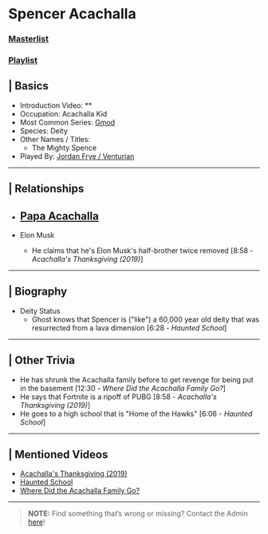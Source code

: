 # Spencer Acachalla  
### [Masterlist]()
### [Playlist]()

## | Basics  
- Introduction Video: **  
- Occupation: Acachalla Kid
- Most Common Series: [Gmod](6.Series/Gmod.md)  
- Species: Deity
- Other Names / Titles:   
  - The Mighty Spence  
- Played By: [Jordan Frye / Venturian](3.Siblings/3.1.Jordan-Frye-Venturian.md)  

----

## | Relationships  
- [**Papa Acachalla**](5.Characters/Papa_Acachalla.md)  
  - 

- Elon Musk
  - He claims that he's Elon Musk's half-brother twice removed \[8:58 - *Acachalla's Thanksgiving (2019)*]

----

## | Biography  
- Deity Status
  -  Ghost knows that Spencer is \("like") a 60,000 year old deity that was resurrected from a lava dimension \[6:28 - *Haunted School*]  

----

## | Other Trivia  
- He has shrunk the Acachalla family before to get revenge for being put in the basement \[12:30 - *Where Did the Acachalla Family Go?*]
- He says that Fortnite is a ripoff of PUBG \[8:58 - *Acachalla's Thanksgiving (2019)*]
- He goes to a high school that is "Home of the Hawks" \[6:06 - *Haunted School*]

----

## | Mentioned Videos
- [Acachalla's Thanksgiving \(2019)](https://youtu.be/dC5GT2mZNEk)
- [Haunted School](https://youtu.be/cV31R3z-P7M)
- [Where Did the Acachalla Family Go?](https://youtu.be/rXysj4tKZmU)

----

> **NOTE:** Find something that’s wrong or missing? Contact the Admin [here](../chapter_2.md)!